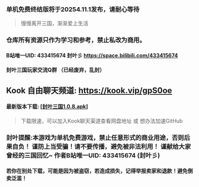 ### 单机免费终结版将于20254.11.1发布，请耐心等待

> 慢慢离开三国，渐渐爱上生活

### 

### 仓库所有资源只作为学习和参考，禁止私改为商用。

#### B站唯一UID: 433415674 封叶彡 https://space.bilibili.com/433415674

#### 封叶三国玩家交流Q群 （已经废弃，乱封）

## Kook 自由聊天频道: https://kook.vip/gpS0oe

#### 最新版本下载: [[封叶三国1.0.8.apk]](https://github.com/XihOfFy/FYSG_Pub/releases/download/v1.0.8/FYSG1.0.8.apk)

> 下载限速，可以加入Kook聊天渠道查看网盘地址 或 想办法加速GitHub

### 封叶提醒:本游戏为单机免费游戏，禁止任意形式的商业用途，否则后果自负！&#xA;谨防上当受骗！请不要传播，避免被非法利用！&#xA;谨献给大家曾经的三国回忆~&#xA;作者B站唯一UID: 433415674 (封叶彡)

#### 若你在别处下载，可能是因为被盗窃，若造成损失，记得举报卖家和退款！避免倒卖泛滥！
